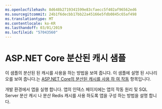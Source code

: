 ```yaml
---
ms.openlocfilehash: 8d648b2719341599e83cfaecc5f402af96562ed6
ms.sourcegitcommit: 24b1f6decbb17bb22a45166e5fdb0845c65af498
ms.translationtype: MT
ms.contentlocale: ko-KR
ms.lasthandoff: 03/01/2019
ms.locfileid: "57043560"
---
```

# <a name="aspnet-core-distributed-cache-sample"></a>ASP.NET Core 분산된 캐시 샘플

이 샘플의 분산된 된 캐시를 사용을 하는 방법을 보여 줍니다. 이 샘플에 설명 된 시나리오를 보여 줍니다.는 [ASP.NET Core의 분산된 캐시를 사용 하 여 작동](https://docs.microsoft.com/aspnet/core/performance/caching/distributed) 항목입니다.

개발 환경에서 앱을 실행 합니다. 앱의 인덱스 페이지에는 앱의 작동 원리 및 SQL Server 분산 캐시 나 분산 Redis 캐시를 사용 하도록 앱을 구성 하는 방법을 설명 합니다.
